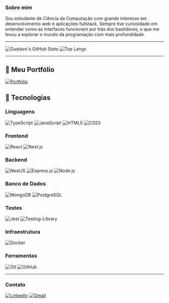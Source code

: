 ### Sobre mim

Sou estudante de Ciência da Computação com grande interesse em desenvolvimento web e aplicações fullstack. Sempre tive curiosidade em entender como as interfaces funcionam por trás dos bastidores, o que me levou a explorar o mundo da programação com mais profundidade.

---

![Gustavo's GitHub Stats](https://github-readme-stats.vercel.app/api?username=Devgustavogomes&show_icons=true&theme=tokyonight)
![Top Langs](https://github-readme-stats.vercel.app/api/top-langs/?username=Devgustavogomes&hide_progress=false&theme=tokyonight&layout=donut)

---

## 💼 Meu Portfólio

[![Portfolio](https://img.shields.io/badge/Meu_Portfólio-00C853?style=for-the-badge&logo=google-chrome&logoColor=white)](https://portfolio-snowy-one-33.vercel.app)


## 🚀 Tecnologias

### Linguagens
![TypeScript](https://img.shields.io/badge/TypeScript-3178C6?style=for-the-badge&logo=typescript&logoColor=white)
![JavaScript](https://img.shields.io/badge/JavaScript-F7DF1E?style=for-the-badge&logo=javascript&logoColor=black)
![HTML5](https://img.shields.io/badge/HTML5-E34F26?style=for-the-badge&logo=html5&logoColor=white)
![CSS3](https://img.shields.io/badge/CSS3-1572B6?style=for-the-badge&logo=css3&logoColor=white)

### Frontend
![React](https://img.shields.io/badge/React-20232A?style=for-the-badge&logo=react&logoColor=61DAFB)
![Next.js](https://img.shields.io/badge/Next.js-000000?style=for-the-badge&logo=nextdotjs&logoColor=white)

### Backend
![NestJS](https://img.shields.io/badge/NestJS-E0234E?style=for-the-badge&logo=nestjs&logoColor=white)
![Express.js](https://img.shields.io/badge/Express.js-404D59?style=for-the-badge)
![Node.js](https://img.shields.io/badge/Node.js-43853D?style=for-the-badge&logo=node.js&logoColor=white)

### Banco de Dados
![MongoDB](https://img.shields.io/badge/MongoDB-4EA94B?style=for-the-badge&logo=mongodb&logoColor=white)
![PostgreSQL](https://img.shields.io/badge/PostgreSQL-316192?style=for-the-badge&logo=postgresql&logoColor=white)

### Testes
![Jest](https://img.shields.io/badge/Jest-C21325?style=for-the-badge&logo=jest&logoColor=white)
![Testing-Library](https://img.shields.io/badge/Testing%20Library-E33332?style=for-the-badge&logo=testinglibrary&logoColor=white)

### Infraestrutura
![Docker](https://img.shields.io/badge/Docker-2496ED?style=for-the-badge&logo=docker&logoColor=white)


### Ferramentas
![Git](https://img.shields.io/badge/Git-F05032?style=for-the-badge&logo=git&logoColor=white)
![GitHub](https://img.shields.io/badge/GitHub-181717?style=for-the-badge&logo=github&logoColor=white)


---

### Contato

[![LinkedIn](https://img.shields.io/badge/LinkedIn-0077B5?style=for-the-badge&logo=linkedin&logoColor=white&color=black)](https://www.linkedin.com/in/devgustavogomes/)
[![Gmail](https://img.shields.io/badge/Gmail-D14836?style=for-the-badge&logo=gmail&logoColor=white&color=black)](mailto:devgustavogomes31@gmail.com)

